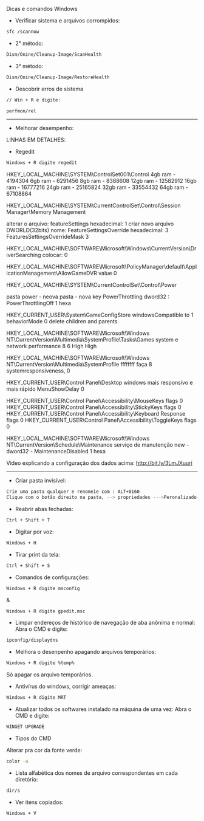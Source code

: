 Dicas e comandos Windows

- Verificar sistema e arquivos corrompidos:

```bash
sfc /scannow
```
- 2° método:

```bash
Dism/Onine/Cleanup-Image/ScanHealth
```

- 3° método:

```bash
Dism/Onine/Cleanup-Image/RestoreHealth
```

- Descobrir erros de sistema
```bash
// Win + R e digite:

perfmon/rel
```
---
- Melhorar desempenho:

LINHAS EM DETALHES: 

- Regedit

```bash
Windows + R digite regedit
```

HKEY_LOCAL_MACHINE\SYSTEM\ControlSet001\Control
4gb ram - 4194304
6gb ram - 6291456
8gb ram - 8388608
12gb ram - 12582912
16gb ram - 16777216
24gb ram - 25165824
32gb ram - 33554432
64gb ram - 67108864

HKEY_LOCAL_MACHINE\SYSTEM\CurrentControlSet\Control\Session Manager\Memory Management

alterar o arquivo: featureSettings hexadecimal: 1
criar novo arquivo DWORLD(32bits) nome: FeatureSettingsOverride hexadecimal: 3
FeaturesSettingsOverrideMask 3

HKEY_LOCAL_MACHINE\SOFTWARE\Microsoft\Windows\CurrentVersion\DriverSearching
 colocar: 0

HKEY_LOCAL_MACHINE\SOFTWARE\Microsoft\PolicyManager\default\ApplicationManagement\AllowGameDVR
value 0

HKEY_LOCAL_MACHINE\SYSTEM\CurrentControlSet\Control\Power
 
pasta power  - neova pasta - nova key  PowerThrottling
dword32 :  PowerThrottlingOff 1 hexa

HKEY_CURRENT_USER\System\GameConfigStore
windowsCompatible to 1
behaviorMode 0
delete children and parents

HKEY_LOCAL_MACHINE\SOFTWARE\Microsoft\Windows NT\CurrentVersion\Multimedia\SystemProfile\Tasks\Games
system e network performance
8 
6
High
High

HKEY_LOCAL_MACHINE\SOFTWARE\Microsoft\Windows NT\CurrentVersion\Multimedia\SystemProfile
ffffffff faça 8
systemresponsiveness, 0

HKEY_CURRENT_USER\Control Panel\Desktop
windows mais responsivo e mais rápido 
MenuShowDelay 0

HKEY_CURRENT_USER\Control Panel\Accessibility\MouseKeys
flags 0
HKEY_CURRENT_USER\Control Panel\Accessibility\StickyKeys
flags 0
HKEY_CURRENT_USER\Control Panel\Accessibility\Keyboard Response
flags 0
HKEY_CURRENT_USER\Control Panel\Accessibility\ToggleKeys
flags 0

HKEY_LOCAL_MACHINE\SOFTWARE\Microsoft\Windows NT\CurrentVersion\Schedule\Maintenance
serviço de manutenção 
new -  dword32 -  MaintenanceDisabled 1 hexa

Video explicando a configuração dos dados acima: http://bit.ly/3LmJXuuri

---

- Criar pasta invisível:

```bash
Crie uma pasta qualquer e renomeie com : ALT+0160
Clique com o botão direito na pasta, --> propriedades --->Peronalizado---> Alterar ícone ---> escolher o ícone vazio.
```

- Reabrir abas fechadas:

```bash
Ctrl + Shift + T
```

- Digitar por voz:

```bash
Windows + H
```

- Tirar print da tela:

```bash
Ctrl + Shift + S
```
 - Comandos de configurações:
```bash
Windows + R digite msconfig
```
&
```bash
Windows + R digite gpedit.msc
```

- Limpar endereços de histórico de navegação de aba anônima e normal:
Abra o CMD e digite:

```bash
ipconfig/displaydns
```

- Melhora o desenpenho apagando arquivos temporários:

```bash
Windows + R digite %temp%
```

Só apagar os arquivo temporários.

- Antivírus do windows, corrigir ameaças:

```bash
Windows + R digite MRT
```

- Atualizar todos os softwares instalado na máquina de uma vez:
Abra o CMD e digite:

```bash
WINGET UPGRADE
```

- Tipos do CMD

Alterar pra cor da fonte verde:

```bash
color -a
```

- Lista alfabética dos nomes de arquivo correspondentes em cada diretório:

```bash
dir/s
```

- Ver itens copiados:

```bash
Windows + V
```



